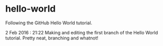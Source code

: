 # hello-world
Following the GitHub Hello World tutorial.

2 Feb 2016 : 21:22
Making and editing the first branch of the Hello World tutorial.
Pretty neat, branching and whatnot!
